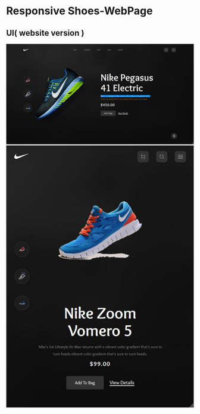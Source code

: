# Responsive Shoes-WebPage 

## UI( website version )
<img src="https://raw.githubusercontent.com/Nitin-M-1/shoes-webpage/master/img/webShot/bigScreenImage.JPG"/>
<img src="https://raw.githubusercontent.com/Nitin-M-1/shoes-webpage/master/img/webShot/tabImage1.JPG"/>

